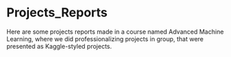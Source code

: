 # Projects_Reports
Here are some projects reports made in a course named Advanced Machine Learning, where we did professionalizing projects in group,
that were presented as Kaggle-styled projects.

